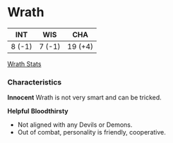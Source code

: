 <!-- TITLE: Hazirawn -->
<!-- SUBTITLE: A quick summary of Hazirawn -->

# Wrath
|INT|WIS|CHA|
|-|-|-|
|8 (-1)|7 (-1)|19 (+4)|

[Wrath Stats](/things/wrath)

### Characteristics
**Innocent**
	Wrath is not very smart and can be tricked.

**Helpful**
**Bloodthirsty**


* Not aligned with any Devils or Demons.
* Out of combat, personality is friendly, cooperative.